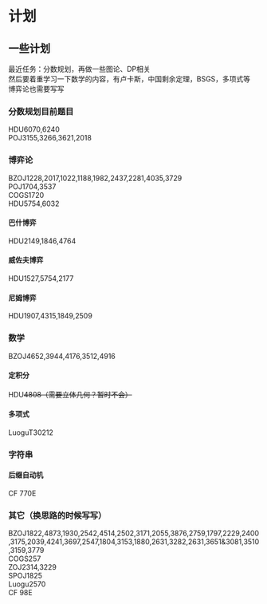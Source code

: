 # 计划
## 一些计划
最近任务：分数规划，再做一些图论、DP相关  
然后要着重学习一下数学的内容，有卢卡斯，中国剩余定理，BSGS，多项式等  
博弈论也需要写写

### 分数规划目前题目  
HDU6070,6240  
POJ3155,3266,3621,2018

### 博弈论  
BZOJ1228,2017,1022,1188,1982,2437,2281,4035,3729  
POJ1704,3537  
COGS1720  
HDU5754,6032
#### 巴什博弈
HDU2149,1846,4764
#### 威佐夫博弈
HDU1527,5754,2177
#### 尼姆博弈
HDU1907,4315,1849,2509

### 数学  
BZOJ4652,3944,4176,3512,4916
#### 定积分
HDU~~4808（需要立体几何？暂时不会）~~
#### 多项式
LuoguT30212

### 字符串
#### 后缀自动机
CF 770E

### 其它（换思路的时候写写）  
BZOJ1822,4873,1930,2542,4514,2502,3171,2055,3876,2759,1797,2229,2400,3175,2039,4241,3697,2547,1804,3153,1880,2631,3282,2631,3651&3081,3510,3159,3779  
COGS257  
ZOJ2314,3229  
SPOJ1825  
Luogu2570  
CF 98E